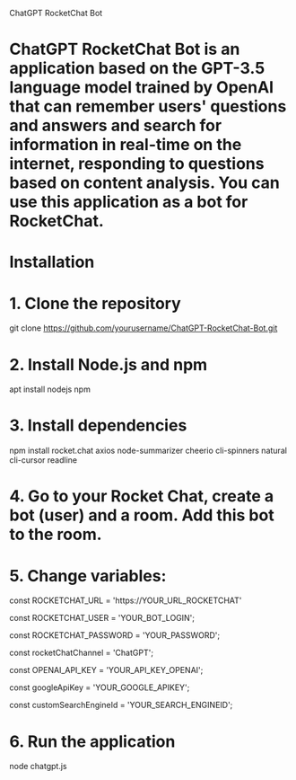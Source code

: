 ChatGPT RocketChat Bot

# ChatGPT RocketChat Bot is an application based on the GPT-3.5 language model trained by OpenAI that can remember users' questions and answers and search for information in real-time on the internet, responding to questions based on content analysis. You can use this application as a bot for RocketChat.

# Installation

# 1. Clone the repository

git clone https://github.com/yourusername/ChatGPT-RocketChat-Bot.git

# 2. Install Node.js and npm

apt install nodejs npm


# 3. Install dependencies

npm install rocket.chat axios node-summarizer cheerio cli-spinners natural cli-cursor readline

# 4. Go to your Rocket Chat, create a bot (user) and a room. Add this bot to the room.

# 5. Change variables:

const ROCKETCHAT_URL = 'https://YOUR_URL_ROCKETCHAT'

const ROCKETCHAT_USER = 'YOUR_BOT_LOGIN';

const ROCKETCHAT_PASSWORD = 'YOUR_PASSWORD';

const rocketChatChannel = 'ChatGPT';

const OPENAI_API_KEY = 'YOUR_API_KEY_OPENAI';

const googleApiKey = 'YOUR_GOOGLE_APIKEY';

const customSearchEngineId = 'YOUR_SEARCH_ENGINEID';

# 6. Run the application

node chatgpt.js




